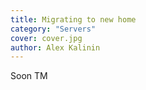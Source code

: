 ```yaml
---
title: Migrating to new home
category: "Servers"
cover: cover.jpg
author: Alex Kalinin
---
```

Soon TM
